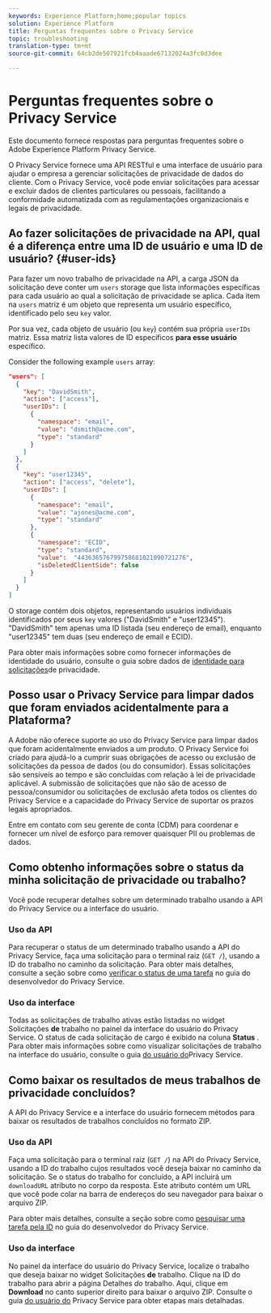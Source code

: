 ```yaml
---
keywords: Experience Platform;home;popular topics
solution: Experience Platform
title: Perguntas frequentes sobre o Privacy Service
topic: troubleshooting
translation-type: tm+mt
source-git-commit: 64cb2de507921fcb4aaade67132024a3fc0d3dee

---
```



# Perguntas frequentes sobre o Privacy Service

Este documento fornece respostas para perguntas frequentes sobre o Adobe Experience Platform Privacy Service.

O Privacy Service fornece uma API RESTful e uma interface de usuário para ajudar o empresa a gerenciar solicitações de privacidade de dados do cliente. Com o Privacy Service, você pode enviar solicitações para acessar e excluir dados de clientes particulares ou pessoais, facilitando a conformidade automatizada com as regulamentações organizacionais e legais de privacidade.

## Ao fazer solicitações de privacidade na API, qual é a diferença entre uma ID de usuário e uma ID de usuário? {#user-ids}

Para fazer um novo trabalho de privacidade na API, a carga JSON da solicitação deve conter um `users` storage que lista informações específicas para cada usuário ao qual a solicitação de privacidade se aplica. Cada item na `users` matriz é um objeto que representa um usuário específico, identificado pelo seu `key` valor.

Por sua vez, cada objeto de usuário (ou `key`) contém sua própria `userIDs` matriz. Essa matriz lista valores de ID específicos **para esse usuário** específico.

Consider the following example `users` array:

```json
"users": [
  {
    "key": "DavidSmith",
    "action": ["access"],
    "userIDs": [
      {
        "namespace": "email",
        "value": "dsmith@acme.com",
        "type": "standard"
      }
    ]
  },
  {
    "key": "user12345",
    "action": ["access", "delete"],
    "userIDs": [
      {
        "namespace": "email",
        "value": "ajones@acme.com",
        "type": "standard"
      },
      {
        "namespace": "ECID",
        "type": "standard",
        "value":  "443636576799758681021090721276",
        "isDeletedClientSide": false
      }
    ]
  }
]
```

O storage contém dois objetos, representando usuários individuais identificados por seus `key` valores (&quot;DavidSmith&quot; e &quot;user12345&quot;). &quot;DavidSmith&quot; tem apenas uma ID listada (seu endereço de email), enquanto &quot;user12345&quot; tem duas (seu endereço de email e ECID).

Para obter mais informações sobre como fornecer informações de identidade do usuário, consulte o guia sobre dados de [identidade para solicitações](identity-data.md)de privacidade.


## Posso usar o Privacy Service para limpar dados que foram enviados acidentalmente para a Plataforma?

A Adobe não oferece suporte ao uso do Privacy Service para limpar dados que foram acidentalmente enviados a um produto. O Privacy Service foi criado para ajudá-lo a cumprir suas obrigações de acesso ou exclusão de solicitações da pessoa de dados (ou do consumidor). Essas solicitações são sensíveis ao tempo e são concluídas com relação à lei de privacidade aplicável. A submissão de solicitações que não são de acesso de pessoa/consumidor ou solicitações de exclusão afeta todos os clientes do Privacy Service e a capacidade do Privacy Service de suportar os prazos legais apropriados.

Entre em contato com seu gerente de conta (CDM) para coordenar e fornecer um nível de esforço para remover quaisquer PII ou problemas de dados.

## Como obtenho informações sobre o status da minha solicitação de privacidade ou trabalho?

Você pode recuperar detalhes sobre um determinado trabalho usando a API do Privacy Service ou a interface do usuário.

### Uso da API

Para recuperar o status de um determinado trabalho usando a API do Privacy Service, faça uma solicitação para o terminal raiz (`GET /`), usando a ID do trabalho no caminho da solicitação. Para obter mais detalhes, consulte a seção sobre como [verificar o status de uma tarefa](api/privacy-jobs.md#check-the-status-of-a-job) no guia do desenvolvedor do Privacy Service.

### Uso da interface

Todas as solicitações de trabalho ativas estão listadas no widget Solicitações **de** trabalho no painel da interface do usuário do Privacy Service. O status de cada solicitação de cargo é exibido na coluna **Status** . Para obter mais informações sobre como visualizar solicitações de trabalho na interface do usuário, consulte o guia [do usuário do](ui/user-guide.md)Privacy Service.

## Como baixar os resultados de meus trabalhos de privacidade concluídos?

A API do Privacy Service e a interface do usuário fornecem métodos para baixar os resultados de trabalhos concluídos no formato ZIP.

### Uso da API

Faça uma solicitação para o terminal raiz (`GET /`) na API do Privacy Service, usando a ID do trabalho cujos resultados você deseja baixar no caminho da solicitação. Se o status do trabalho for concluído, a API incluirá um `downloadURL` atributo no corpo da resposta. Este atributo contém um URL que você pode colar na barra de endereços do seu navegador para baixar o arquivo ZIP.

Para obter mais detalhes, consulte a seção sobre como [pesquisar uma tarefa pela ID](api/privacy-jobs.md#check-the-status-of-a-job) no guia do desenvolvedor do Privacy Service.

### Uso da interface

No painel da interface do usuário do Privacy Service, localize o trabalho que deseja baixar no widget Solicitações **de** trabalho. Clique na ID do trabalho para abrir a página Detalhes _do_ trabalho. Aqui, clique em **Download** no canto superior direito para baixar o arquivo ZIP. Consulte o guia [do usuário do](ui/user-guide.md) Privacy Service para obter etapas mais detalhadas.